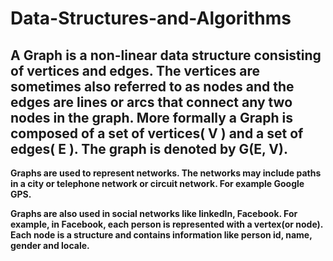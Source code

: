 # Data-Structures-and-Algorithms
## A Graph is a non-linear data structure consisting of vertices and edges. The vertices are sometimes also referred to as nodes and the edges are lines or arcs that connect any two nodes in the graph. More formally a Graph is composed of a set of vertices( V ) and a set of edges( E ). The graph is denoted by G(E, V).


**Graphs are used to represent networks. The networks may include paths in a city or telephone network or circuit network. For example Google GPS.**

**Graphs are also used in social networks like linkedIn, Facebook. For example, in Facebook, each person is represented with a vertex(or node). Each node is a structure     and contains information like person id, name, gender and locale.**
